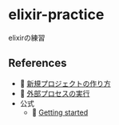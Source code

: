 # elixir-practice

elixirの練習  

## References

* 📄 [新規プロジェクトの作り方](./docs/new-project.md)  
* 📄 [外部プロセスの実行](./docs/run-external-process.md)
* 公式
    * 📖 [Getting started](https://elixir-lang.org/getting-started/introduction.html)  
